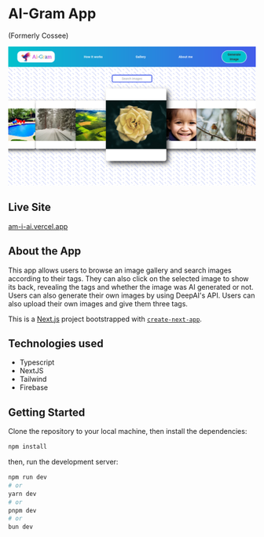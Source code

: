 # AI-Gram  App
(Formerly  Cossee)

<img src="/public/screenshot.png">

## Live Site

<a href="https://am-i-ai.vercel.app/" target="_blank">am-i-ai.vercel.app</a>

## About the App

This app allows users to browse an image gallery and search images according to their tags. They can also click on the selected image to show its back, revealing the tags and whether the image was AI generated or not. Users can also generate their own images by using DeepAI's API. Users can also upload their own images and give them three tags. 

This is a [Next.js](https://nextjs.org/) project bootstrapped with [`create-next-app`](https://github.com/vercel/next.js/tree/canary/packages/create-next-app).

## Technologies used

- Typescript
- NextJS
- Tailwind
- Firebase

## Getting Started

Clone the repository to your local machine, then install the dependencies:
```bash
npm install
```

then, run the development server:

```bash
npm run dev
# or
yarn dev
# or
pnpm dev
# or
bun dev
```